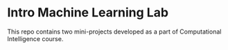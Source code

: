 # Intro Machine Learning Lab
 This repo contains two mini-projects developed as a part of Computational Intelligence course.
